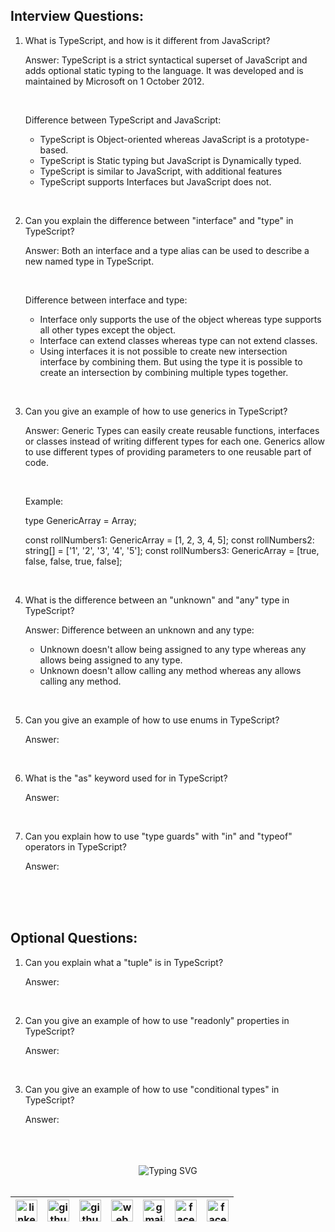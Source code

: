 ## Interview Questions:

1. What is TypeScript, and how is it different from JavaScript?

   Answer: TypeScript is a strict syntactical superset of JavaScript and adds optional static typing to the language. It was developed and is maintained by Microsoft on 1 October 2012.

    <br/>

   Difference between TypeScript and JavaScript:

   - TypeScript is Object-oriented whereas JavaScript is a prototype-based.
   - TypeScript is Static typing but JavaScript is Dynamically typed.
   - TypeScript is similar to JavaScript, with additional features
   - TypeScript supports Interfaces but JavaScript does not.

<br/>

2. Can you explain the difference between "interface" and "type" in TypeScript?

   Answer: Both an interface and a type alias can be used to describe a new named type in TypeScript.

   <br/>

   Difference between interface and type:

   - Interface only supports the use of the object whereas type supports all other types except the object.
   - Interface can extend classes whereas type can not extend classes.
   - Using interfaces it is not possible to create new intersection interface by combining them. But using the type it is possible to create an intersection by combining multiple types together.

<br/>

3. Can you give an example of how to use generics in TypeScript?

   Answer: Generic Types can easily create reusable functions, interfaces or classes instead of writing different types for each one. Generics allow to use different types of providing parameters to one reusable part of code.

   <br/>

   Example:

   type GenericArray<T> = Array<T>;

   const rollNumbers1: GenericArray<number> = [1, 2, 3, 4, 5];
   const rollNumbers2: string[] = ['1', '2', '3', '4', '5'];
   const rollNumbers3: GenericArray<boolean> = [true, false, false, true, false];

<br/>

4. What is the difference between an "unknown" and "any" type in TypeScript?

   Answer: Difference between an unknown and any type:

   - Unknown doesn't allow being assigned to any type whereas any allows being assigned to any type.
   - Unknown doesn't allow calling any method whereas any allows calling any method.

<br/>

5. Can you give an example of how to use enums in TypeScript?

   Answer:

<br/>

6. What is the "as" keyword used for in TypeScript?

   Answer:

<br/>

7. Can you explain how to use "type guards" with "in" and "typeof" operators in TypeScript?

   Answer:

<br/>
<br/>
<br/>

## Optional Questions:

1. Can you explain what a "tuple" is in TypeScript?

   Answer:

<br/>

2. Can you give an example of how to use "readonly" properties in TypeScript?

   Answer:

<br/>

3. Can you give an example of how to use "conditional types" in TypeScript?

   Answer:

<br/>
<br/>
<br/>

<!-- connect with me start -->
<div align="center"> 
    <img src="https://readme-typing-svg.demolab.com?font=Fira+Code&weight=600&duration=1&pause=1000&repeat=false&width=410&lines=%F0%9F%93%AA+%F0%9D%97%99%F0%9D%97%98%F0%9D%97%98%F0%9D%97%9F+%F0%9D%97%99%F0%9D%97%A5%F0%9D%97%98%F0%9D%97%98+%F0%9D%97%A7%F0%9D%97%A2+%F0%9D%97%96%F0%9D%97%A2%F0%9D%97%A1%F0%9D%97%A7%F0%9D%97%94%F0%9D%97%96%F0%9D%97%A7+%F0%9D%97%A0%F0%9D%97%98+%F0%9D%97%94%F0%9D%97%A1%F0%9D%97%AC%F0%9D%97%A7%F0%9D%97%9C%F0%9D%97%A0%F0%9D%97%98" alt="Typing SVG" />
</div>

<br/>

<!-- social media links start -->
<table align="center">
  <thead align="center">
      <tr>
          <th>
              <a href="https://www.linkedin.com/in/montasim">
                  <img alt="linkedin icon" src="https://cdn.simpleicons.org/linkedin" width="35px">
              </a>
          </th>
          <th>
              <a href="https://www.github.com/montasim">
                  <img alt="github icon" src="https://cdn.simpleicons.org/github/white" width="35px">
              </a>
          </th>
          <th>
              <a href="https://stackoverflow.com/users/20348607/montasim">
                  <img alt="github icon" src="https://cdn.simpleicons.org/stackoverflow" width="35px">
              </a>
          </th>
          <th>
              <a href="https://montasim-dev.web.app/">
                  <img alt="web icon" src="https://cdn.simpleicons.org/googlechrome" width="35px">
              </a>
          </th>
          <th>
              <a href="mailto:montasimmamun@gmail.com">
                  <img alt="gmail icon" src="https://cdn.simpleicons.org/gmail" width="35px">
              </a>
          </th>
          <th>
              <a href="https://www.facebook.com/montasimmamun/">
                  <img alt="facebook icon" src="https://cdn.simpleicons.org/facebook" width="35px">
              </a>
          </th>
          <th>
              <a href="https://twitter.com/montasimmamun">
                  <img alt="facebook icon" src="https://cdn.simpleicons.org/twitter" width="35px">
              </a>
          </th>
      </tr>
  </thead>
</table>
<!-- social media links end -->
<!-- connect with me end -->
